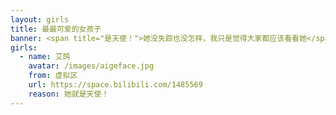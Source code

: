 ```yaml
---
layout: girls
title: 最最可爱的女孩子
banner: <span title="是天使！">她没失踪也没怎样，我只是觉得大家都应该看看她</span>
girls:
  - name: 艾鸽
    avatar: /images/aigeface.jpg
    from: 虚拟区
    url: https://space.bilibili.com/1485569
    reason: 她就是天使！
---
```

